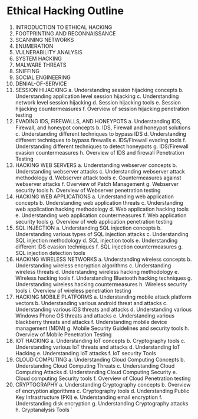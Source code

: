 # Ethical Hacking Outline

1.	INTRODUCTION TO ETHICAL HACKING
2.	FOOTPRINTING AND RECONNAISSANCE
3.	SCANNING NETWORKS
4.	ENUMERATION
5.	VULNERABILITY ANALYSIS
6.	SYSTEM HACKING
7.	MALWARE THREATS
8.	SNIFFING
9.	SOCIAL ENGINEERING
10.	DENIAL-OF-SERVICE
11.	SESSION HIJACKING
a.	Understanding session hijacking concepts
b.	Understanding application level session hijacking
c.	Understanding network level session hijacking
d.	Session hijacking tools
e.	Session hijacking countermeasures
f.	Overview of session hijacking penetration testing
12.	EVADING IDS, FIREWALLS, AND HONEYPOTS
a.	Understanding IDS, Firewall, and honeypot concepts
b.	IDS, Firewall and honeypot solutions
c.	Understanding different techniques to bypass IDS
d.	Understanding different techniques to bypass firewalls
e.	IDS/Firewall evading tools
f.	Understanding different techniques to detect honeypots
g.	IDS/Firewall evasion countermeasures
h.	Overview of IDS and firewall Penetration Testing
13.	HACKING WEB SERVERS
a.	Understanding webserver concepts
b.	Understanding webserver attacks
c.	Understanding webserver attack methodology
d.	Webserver attack tools
e.	Countermeasures against webserver attacks
f.	Overview of Patch Management
g.	Webserver security tools
h.	Overview of Webserver penetration testing
14.	HACKING WEB APPLICATIONS
a.	Understanding web application concepts
b.	Understanding web application threats
c.	Understanding web application hacking methodology
d.	Web application hacking tools
e.	Understanding web application countermeasures
f.	Web application security tools
g.	Overview of web application penetration testing
15.	SQL INJECTION
a.	Understanding SQL injection concepts
b.	Understanding various types of SQL injection attacks
c.	Understanding SQL injection methodology
d.	SQL injection tools
e.	Understanding different IDS evasion techniques
f.	SQL injection countermeasures
g.	SQL injection detection tools
16.	HACKING WIRELESS NETWORKS
a.	Understanding wireless concepts
b.	Understanding wireless encryption algorithms
c.	Understanding wireless threats
d.	Understanding wireless hacking methodology
e.	Wireless hacking tools
f.	Understanding Bluetooth hacking techniques
g.	Understanding wireless hacking countermeasures
h.	Wireless security tools
i.	Overview of wireless penetration testing
17.	HACKING MOBILE PLATFORMS
a.	Understanding mobile attack platform vectors
b.	Understanding various android threat and attacks
c.	Understanding various iOS threats and attacks
d.	Understanding various Windows Phone OS threats and attacks
e.	Understanding various blackberry threats and attacks
f.	Understanding mobile device management (MDM)
g.	Mobile Security Guidelines and security tools
h.	Overview of Mobile Penetration Testing
18.	IOT HACKING
a.	Understanding IoT concepts
b.	Cryptography tools
c.	Understanding various IoT threats and attacks
d.	Understanding IoT Hacking
e.	Understanding IoT attacks
f.	IoT security Tools
19.	CLOUD COMPUTING
a.	Understanding Cloud Computing Concepts
b.	Understanding Cloud Computing Threats
c.	Understanding Cloud Computing Attacks
d.	Understanding Cloud Computing Security
e.	Cloud computing Security tools
f.	Overview of Cloud Penetration testing
20.	CRYPTOGRAPHY
a.	Understanding Cryptography concepts
b.	Overview of encryption algorithms
c.	Cryptography tools
d.	Understanding Public Key Infrastructure (PKI)
e.	Understanding email encryption
f.	Understanding disk encryption
g.	Understanding Cryptography attacks
h.	Cryptanalysis Tools
`